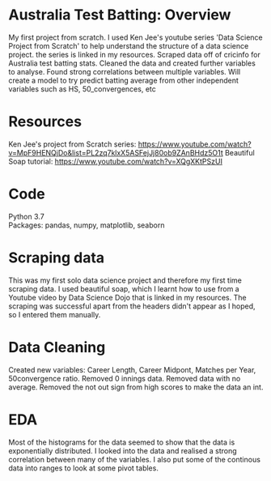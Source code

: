 # Australia Test Batting: Overview
My first project from scratch. I used Ken Jee's youtube series 'Data Science Project from Scratch' to help understand the structure of a data science project. the series is linked in my resources.
Scraped data off of cricinfo for Australia test batting stats. 
Cleaned the data and created further variables to analyse.
Found strong correlations between multiple variables.
Will create a model to try predict batting average from other independent variables such as HS, 50_convergences, etc

# Resources
Ken Jee's project from Scratch series: https://www.youtube.com/watch?v=MpF9HENQjDo&list=PL2zq7klxX5ASFejJj80ob9ZAnBHdz5O1t
Beautiful Soap tutorial: https://www.youtube.com/watch?v=XQgXKtPSzUI

# Code
Python 3.7\
Packages: pandas, numpy, matplotlib, seaborn

# Scraping data
This was my first solo data science project and therefore my first time scraping data. I used beautiful soap, which I learnt how to use from a Youtube video by Data Science Dojo that is linked in my resources.
The scraping was successful apart from the headers didn't appear as I hoped, so I entered them manually.

# Data Cleaning
Created new variables: Career Length, Career Midpont, Matches per Year, 50convergence ratio.
Removed 0 innings data. 
Removed data with no average.
Removed the not out sign from high scores to make the data an int.

# EDA
Most of the histograms for the data seemed to show that the data is exponentially distributed. I looked into the data and realised a strong correlation between many of the variables. I also put some of the continous data into ranges to look at some pivot tables. 



